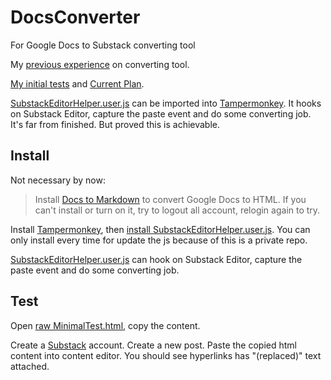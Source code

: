 # DocsConverter
For Google Docs to Substack converting tool

My [previous experience](https://github.com/ChrisTorng/DocsConverter/discussions/2) on converting tool.

[My initial tests](https://github.com/ChrisTorng/DocsConverter/discussions/3) and [Current Plan](https://github.com/ChrisTorng/DocsConverter/discussions/4).

[SubstackEditorHelper.user.js](SubstackEditorHelper.user.js) can be imported into [Tampermonkey](https://www.tampermonkey.net/). It hooks on Substack Editor, capture the paste event and do some converting job. It's far from finished. But proved this is achievable.

Install
-------
Not necessary by now:

> Install [Docs to Markdown](https://workspace.google.com/marketplace/app/docs_to_markdown/700168918607) to convert Google Docs to HTML. If you can't install or turn on it, try to logout all account, relogin again to try.

Install [Tampermonkey](https://www.tampermonkey.net/), then [install SubstackEditorHelper.user.js](https://github.com/ChrisTorng/DocsConverter/raw/main/SubstackEditorHelper.user.js). You can only install every time for update the js because of this is a private repo.

[SubstackEditorHelper.user.js](SubstackEditorHelper.user.js) can hook on Substack Editor, capture the paste event and do some converting job.

Test
----
Open [raw MinimalTest.html](https://github.com/ChrisTorng/DocsConverter/raw/main/MinimalTest.html), copy the content.

Create a [Substack](https://substack.com) account. Create a new post. Paste the copied html content into content editor. You should see hyperlinks has "(replaced)" text attached.